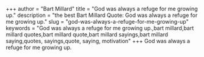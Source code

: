 +++
author = "Bart Millard"
title = "God was always a refuge for me growing up."
description = "the best Bart Millard Quote: God was always a refuge for me growing up."
slug = "god-was-always-a-refuge-for-me-growing-up"
keywords = "God was always a refuge for me growing up.,bart millard,bart millard quotes,bart millard quote,bart millard sayings,bart millard saying,quotes, sayings,quote, saying, motivation"
+++
God was always a refuge for me growing up.
